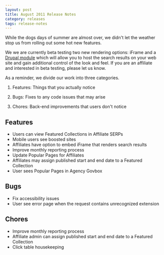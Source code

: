 ```yaml
---
layout: post
title: August 2011 Release Notes
category: releases
tags: release-notes
---
```


While the dogs days of summer are almost over, we didn't let the weather stop us from rolling out some hot new features.

We we are currently beta testing two new rendering options: iFrame and a [Drupal module](https://www.drupal.org/project/usasearch) which will allow you to host the search results on your web site and gain additional control of the look and feel. If you are an affiliate and interested in beta testing, please let us know.

As a reminder, we divide our work into three categories.

1) Features: Things that you actually notice

2) Bugs: Fixes to any code issues that may arise

3) Chores: Back-end improvements that users don't notice

## Features

* Users can view Featured Collections in Affiliate SERPs
* Mobile users see boosted sites
* Affiliates have option to embed iFrame that renders search results
* Improve monthly reporting process
* Update Popular Pages for Affiliates
* Affiliates may assign published start and end date to a Featured Collection
* User sees Popular Pages in Agency Govbox

## Bugs

* Fix accessibility issues
* User see error page when the request contains unrecognized extension 

## Chores

* Improve monthly reporting process
* Affiliate admin can assign published start and end date to a Featured Collection
* Click table housekeeping